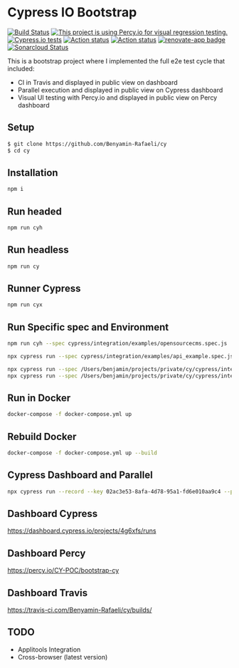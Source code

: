 # Cypress IO Bootstrap

[![Build Status](https://travis-ci.com/Benyamin-Rafaeli/cy.svg?branch=master)](https://travis-ci.com/Benyamin-Rafaeli/cy/builds/)
[![This project is using Percy.io for visual regression testing.](https://percy.io/static/images/percy-badge.svg)](https://percy.io/CY-POC/bootstrap-cy) 
[![Cypress.io tests](https://img.shields.io/badge/cypress-dashboard-brightgreen.svg)](https://dashboard.cypress.io/projects/4g6xfs/runs)
[![Action status](https://img.shields.io/docker/pulls/cypress/base.svg)](https://hub.docker.com/r/cypress/base)
[![Action status](https://github.com/cypress-io/github-action/workflows/main/badge.svg?branch=master)](https://github.com/cypress-io/github-action/actions)
[![renovate-app badge](https://img.shields.io/badge/renovate-app-blue.svg)](https://renovate.whitesourcesoftware.com/)
[![Sonarcloud Status](https://sonarcloud.io/api/project_badges/measure?project=io.sonarcloud.examples.typescript-sqscanner-travis-project&metric=alert_status)](https://sonarcloud.io/organizations/benyamin-rafaeli/projects)


This is a bootstrap project where I implemented the full e2e test cycle that included:
- CI in Travis and displayed in public view on dashboard
- Parallel execution and displayed in public view on Cypress dashboard
- Visual UI testing with Percy.io and displayed in public view on Percy dashboard

Setup
------------
```sh
$ git clone https://github.com/Benyamin-Rafaeli/cy
$ cd cy
```

Installation
------------
```sh
npm i
```

Run headed
----------
```sh
npm run cyh
```

Run headless
----------
```sh
npm run cy
```

Runner Cypress
----------
```sh
npm run cyx
```

Run Specific spec and Environment
----------
```sh
npm run cyh --spec cypress/integration/examples/opensourcecms.spec.js

npx cypress run --spec cypress/integration/examples/api_example.spec.js --env name=dev

npx cypress run --spec /Users/benjamin/projects/private/cy/cypress/integration/examples/opensourcecms.spec.js --env name qa --browser chrome
npx cypress run --spec /Users/benjamin/projects/private/cy/cypress/integration/examples/opensourcecms.spec.js --env name dev --browser chrome
```

Run in Docker 
----------
```sh
docker-compose -f docker-compose.yml up
```

Rebuild Docker 
----------
```sh
docker-compose -f docker-compose.yml up --build
```

Cypress Dashboard and Parallel
----------
```sh
npx cypress run --record --key 02ac3e53-8afa-4d78-95a1-fd6e010aa9c4 --parallel
```

Dashboard Cypress
----------  
https://dashboard.cypress.io/projects/4g6xfs/runs

Dashboard Percy
----------
https://percy.io/CY-POC/bootstrap-cy

Dashboard Travis
----------
https://travis-ci.com/Benyamin-Rafaeli/cy/builds/

## TODO

- Applitools Integration
- Cross-browser (latest version)
